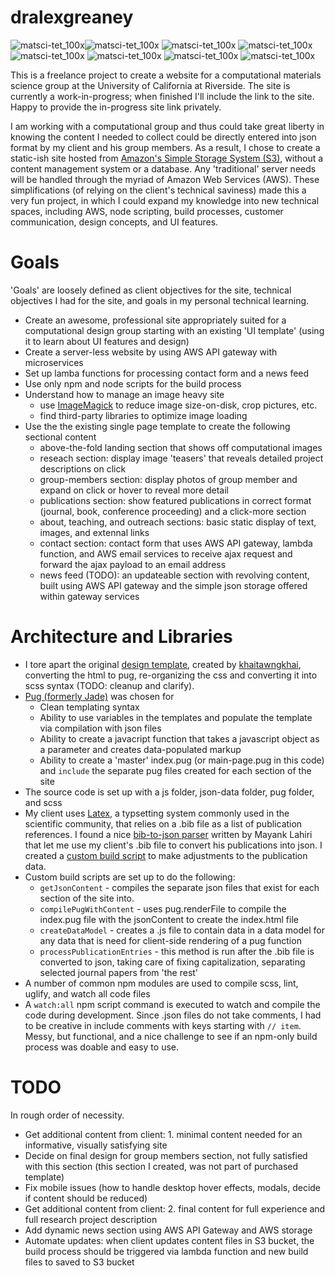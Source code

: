 #  dralexgreaney   

![matsci-tet_100x](https://user-images.githubusercontent.com/5665959/30366457-f2142aba-981f-11e7-98ac-90d674bb263b.png)![matsci-tet_100x](https://user-images.githubusercontent.com/5665959/30366457-f2142aba-981f-11e7-98ac-90d674bb263b.png)
![matsci-tet_100x](https://user-images.githubusercontent.com/5665959/30366457-f2142aba-981f-11e7-98ac-90d674bb263b.png)
![matsci-tet_100x](https://user-images.githubusercontent.com/5665959/30366457-f2142aba-981f-11e7-98ac-90d674bb263b.png)
![matsci-tet_100x](https://user-images.githubusercontent.com/5665959/30366457-f2142aba-981f-11e7-98ac-90d674bb263b.png)
![matsci-tet_100x](https://user-images.githubusercontent.com/5665959/30366457-f2142aba-981f-11e7-98ac-90d674bb263b.png)
![matsci-tet_100x](https://user-images.githubusercontent.com/5665959/30366457-f2142aba-981f-11e7-98ac-90d674bb263b.png)
![matsci-tet_100x](https://user-images.githubusercontent.com/5665959/30366457-f2142aba-981f-11e7-98ac-90d674bb263b.png)



This is a freelance project to create a website for a computational materials science group at the University of California at Riverside.  The site is currently a work-in-progress; when finished I'll include the link to the site.  Happy to provide the in-progress site link privately.
 
I am working with a computational group and thus could take great liberty in knowing the content I needed to collect could be directly entered into json format by my client and his group members.  As a result, I chose to create a static-ish site hosted from [Amazon's Simple Storage System (S3)](https://aws.amazon.com/s3/),  without a content management system or a database.  Any 'traditional' server needs will be handled through the myriad of Amazon Web Services (AWS).  These simplifications (of relying on the client's technical saviness) made this a very fun project, in which I could expand my knowledge into new technical spaces, including AWS, node scripting, build processes, customer communication, design concepts, and UI features.

 # Goals
 'Goals' are loosely defined as client objectives for the site, technical objectives I had for the site, and goals in my personal technical learning.
 * Create an awesome, professional site appropriately suited for a computational design group starting with an existing 'UI template' (using it to learn about UI features and design)
 * Create a server-less website by using AWS API gateway with microservices
 * Set up lamba functions for processing contact form and a news feed
 * Use only npm and node scripts for the build process
 * Understand how to manage an image heavy site
     * use [ImageMagick](https://www.imagemagick.org/script/index.php) to reduce image size-on-disk, crop pictures, etc.
     * find third-party libraries to optimize image loading 
 * Use the the existing single page template to create the following sectional content
    * above-the-fold landing section that shows off computational images
    * reseach section: display image 'teasers' that reveals detailed project descriptions on click
     * group-members section: display photos of group member and expand on click or hover to reveal more detail
     * publications section: show featured publications in correct format (journal, book, conference proceeding) and a click-more section
     * about, teaching, and outreach sections: basic static display of text, images, and extennal links
     * contact section: contact form that uses AWS API gateway, lambda function, and AWS email services to receive ajax request and forward the ajax payload to an email address
     * news feed (TODO): an updateable section with revolving content, built using AWS API gateway and the simple json storage offered within gateway services

 
# Architecture and Libraries
* I tore apart the original [design template](http://preview.themeforest.net/item/homane-minimal-resume-html-template/full_screen_preview/19682315?_ga=2.140194995.1039933768.1493948585-1211979247.1489464104), created by [khaitawngkhai](https://themeforest.net/user/khaitawngkhai), converting the html to pug, re-organizing the css and converting it into scss syntax (TODO:  cleanup and clarify). 
* [Pug (formerly Jade)](https://pugjs.org/api/getting-started.html) was chosen for
  * Clean templating syntax
  * Ability to use variables in the templates and populate the template via compilation with json files
  * Ability to create a javacript function that takes a javascript object as a parameter and creates data-populated markup
  * Ability to create a 'master' index.pug (or main-page.pug in this code) and `include` the separate pug files created for each section of the site
* The source code is set up with a js folder, json-data folder, pug folder, and scss
* My client uses [Latex](https://www.latex-project.org/), a typsetting system commonly used in the scientific community, that relies on a .bib file as a list of publication references.  I found a nice  [bib-to-json parser](https://github.com/mayanklahiri/bib2json) written by Mayank Lahiri that let me use my client's .bib file to convert his publications into json.  I created a [custom build script](https://github.com/autumnfjeld/dralexgreaney/blob/master/build-scripts/custom-build-scripts.js) to make adjustments to the publication data.
* Custom build scripts are set up to do the following:
  * `getJsonContent` - compiles the separate json files that exist for each section of the site into. 
  * `compilePugWithContent` - uses pug.renderFile to compile the index.pug file with the jsonContent to create the index.html file
   * `createDataModel` - creates a .js file to contain data in a data model for any data that is need for client-side rendering of a pug function
   * `processPublicationEntries` - this method is run after the .bib file is converted to json, taking care of fixing capitalization, separating selected journal papers from 'the rest'
* A number of common npm modules are used to compile scss, lint, uglify, and watch all code files
* A `watch:all` npm script command is executed to watch and compile the code during development.  Since .json files do not take comments, I had to be creative in include comments with keys starting with `// item`.  Messy, but functional, and a nice challenge to see if an npm-only build process was doable and easy to use.

# TODO
In rough order of necessity.
* Get additional content from client: 1. minimal content needed for an informative, visually satisfying site 
* Decide on final design for group members section, not fully satisfied with this section (this section I created, was not part of purchased template)
* Fix mobile issues (how to handle desktop hover effects, modals, decide if content should be reduced)
* Get additional content from client: 2. final content for full experience and full research project description
* Add dynamic news section using AWS API Gateway and AWS storage
* Automate updates:  when client updates content files in S3 bucket, the build process should be triggered via lambda function and new build files to saved to S3 bucket



